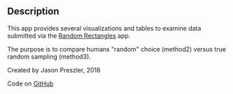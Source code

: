 ## Description
This app provides several visualizations and tables to examine data submitted via the [Random Rectangles](jpreszler.shinyapps.io/RandRectangles) app.

The purpose is to compare humans "random" choice (method2) versus true random sampling (method3).

Created by Jason Preszler, 2018

Code on [GitHub](https://github.com/jpreszler/CofI-Shiny/BugTownSampleVariation/)